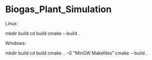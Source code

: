 # Biogas_Plant_Simulation

Linux:

mkdir build
cd build
cmake --build .

Windows:

mkdir build
cd build 
cmake .. -G "MinGW Makefiles"
cmake --build .
